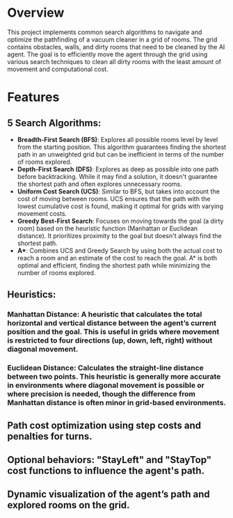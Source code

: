 # Overview
This project implements common search algorithms to navigate and optimize the pathfinding of a vacuum cleaner in a grid of rooms. The grid contains obstacles, walls, and dirty rooms that need to be cleaned by the AI agent. The goal is to efficiently move the agent through the grid using various search techniques to clean all dirty rooms with the least amount of movement and computational cost.

# Features
## 5 Search Algorithms:

- **Breadth-First Search (BFS)**: Explores all possible rooms level by level from the starting position. This algorithm guarantees finding the shortest path in an unweighted grid but can be inefficient in terms of the number of rooms explored.
- **Depth-First Search (DFS)**: Explores as deep as possible into one path before backtracking. While it may find a solution, it doesn't guarantee the shortest path and often explores unnecessary rooms.
- **Uniform Cost Search (UCS)**: Similar to BFS, but takes into account the cost of moving between rooms. UCS ensures that the path with the lowest cumulative cost is found, making it optimal for grids with varying movement costs.
- **Greedy Best-First Search**: Focuses on moving towards the goal (a dirty room) based on the heuristic function (Manhattan or Euclidean distance). It prioritizes proximity to the goal but doesn't always find the shortest path.
- __A*__: Combines UCS and Greedy Search by using both the actual cost to reach a room and an estimate of the cost to reach the goal. A* is both optimal and efficient, finding the shortest path while minimizing the number of rooms explored.
## Heuristics:

### Manhattan Distance: A heuristic that calculates the total horizontal and vertical distance between the agent’s current position and the goal. This is useful in grids where movement is restricted to four directions (up, down, left, right) without diagonal movement.
### Euclidean Distance: Calculates the straight-line distance between two points. This heuristic is generally more accurate in environments where diagonal movement is possible or where precision is needed, though the difference from Manhattan distance is often minor in grid-based environments.
## Path cost optimization using step costs and penalties for turns.

## Optional behaviors: "StayLeft" and "StayTop" cost functions to influence the agent's path.

## Dynamic visualization of the agent’s path and explored rooms on the grid.
